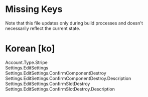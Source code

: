 # Missing Keys
Note that this file updates only during build processes and doesn't necessarily reflect the current state.

# Korean [ko]
Account.Type.Stripe  
Settings.EditSettings  
Settings.EditSettings.ConfirmComponentDestroy  
Settings.EditSettings.ConfirmComponentDestroy.Description  
Settings.EditSettings.ConfirmSlotDestroy  
Settings.EditSettings.ConfirmSlotDestroy.Description  

